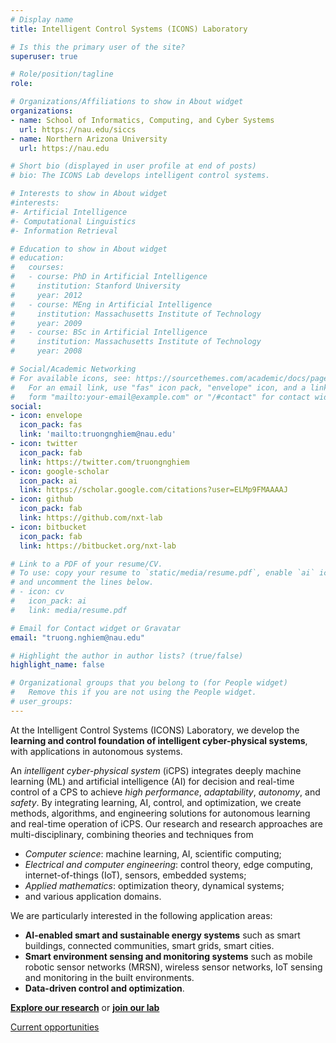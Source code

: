 ```yaml
---
# Display name
title: Intelligent Control Systems (ICONS) Laboratory

# Is this the primary user of the site?
superuser: true

# Role/position/tagline
role:

# Organizations/Affiliations to show in About widget
organizations:
- name: School of Informatics, Computing, and Cyber Systems
  url: https://nau.edu/siccs
- name: Northern Arizona University
  url: https://nau.edu

# Short bio (displayed in user profile at end of posts)
# bio: The ICONS Lab develops intelligent control systems.

# Interests to show in About widget
#interests:
#- Artificial Intelligence
#- Computational Linguistics
#- Information Retrieval

# Education to show in About widget
# education:
#   courses:
#   - course: PhD in Artificial Intelligence
#     institution: Stanford University
#     year: 2012
#   - course: MEng in Artificial Intelligence
#     institution: Massachusetts Institute of Technology
#     year: 2009
#   - course: BSc in Artificial Intelligence
#     institution: Massachusetts Institute of Technology
#     year: 2008

# Social/Academic Networking
# For available icons, see: https://sourcethemes.com/academic/docs/page-builder/#icons
#   For an email link, use "fas" icon pack, "envelope" icon, and a link in the
#   form "mailto:your-email@example.com" or "/#contact" for contact widget.
social:
- icon: envelope
  icon_pack: fas
  link: 'mailto:truongnghiem@nau.edu'
- icon: twitter
  icon_pack: fab
  link: https://twitter.com/truongnghiem
- icon: google-scholar
  icon_pack: ai
  link: https://scholar.google.com/citations?user=ELMp9FMAAAAJ
- icon: github
  icon_pack: fab
  link: https://github.com/nxt-lab
- icon: bitbucket
  icon_pack: fab
  link: https://bitbucket.org/nxt-lab

# Link to a PDF of your resume/CV.
# To use: copy your resume to `static/media/resume.pdf`, enable `ai` icons in `params.toml`, 
# and uncomment the lines below.
# - icon: cv
#   icon_pack: ai
#   link: media/resume.pdf

# Email for Contact widget or Gravatar
email: "truong.nghiem@nau.edu"

# Highlight the author in author lists? (true/false)
highlight_name: false

# Organizational groups that you belong to (for People widget)
#   Remove this if you are not using the People widget.
# user_groups:
---
```

At the Intelligent Control Systems (ICONS) Laboratory, we develop the **learning and control foundation of intelligent cyber-physical systems**, with applications in autonomous systems.
<!-- we develop theory, algorithms, tools, technologies, and applications of *intelligent and high-performance control systems*. -->
<!-- These systems are at the core of many complex and critical engineering systems. -->
An *intelligent cyber-physical system* (iCPS) integrates deeply machine learning (ML) and artificial intelligence (AI) for decision and real-time control of a CPS to achieve *high performance*, *adaptability*, *autonomy*, and *safety*.
By integrating learning, AI, control, and optimization, we create methods, algorithms, and engineering solutions for autonomous learning and real-time operation of iCPS.
Our research and research approaches are multi-disciplinary, combining theories and techniques from
- *Computer science*: machine learning, AI, scientific computing;
- *Electrical and computer engineering*: control theory, edge computing, internet-of-things (IoT), sensors, embedded systems;
- *Applied mathematics*: optimization theory, dynamical systems;
- and various application domains.

We are particularly interested in the following application areas:
- **AI-enabled smart and sustainable energy systems** such as smart buildings, connected communities, smart grids, smart cities.
- **Smart environment sensing and monitoring systems** such as mobile robotic sensor networks (MRSN), wireless sensor networks, IoT sensing and monitoring in the built environments.
- **Data-driven control and optimization**.

<!-- - **Learning-based intelligent control systems** that combine machine learning (and AI), computing, optimization, and control theory.  Applications are in energy systems (particularly smart buildings and connected communities), multi-agent systems (e.g., mobile sensing networks), and transportation (e.g., advanced driver-assistance systems, self-driving cars, autonomous drones). -->


[**Explore our research**](research) or [**join our lab**](#join)

[Current opportunities](/opportunities)
